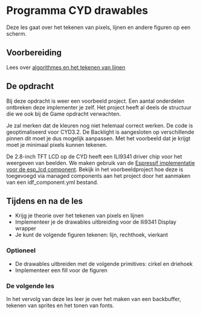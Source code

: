 # Programma CYD drawables

Deze les gaat over het tekenen van pixels, lijnen en andere figuren op een scherm.

## Voorbereiding

Lees over [algorithmes en het tekenen van lijnen](https://en.wikipedia.org/wiki/Line_drawing_algorithm)

## De opdracht

Bij deze opdracht is weer een voorbeeld project. Een aantal onderdelen ontbreken deze implementer je zelf. Het project heeft al deels de structuur die we ook bij de Game opdracht verwachten.

  Je zal merken dat de kleuren nog niet helemaal correct werken. De code is geoptimaliseerd voor CYD3.2. De Backlight is aangesloten op verschillende pinnen dit moet je dus mogelijk aanpassen. Met het voorbeeld dat je krijgt moet je minimaal pixels kunnen tekenen.

De 2.8-inch TFT LCD op de CYD heeft een ILI9341 driver chip voor het weergeven van beelden. We maken gebruik van de [Espressif implementatie voor de esp_lcd component](https://components.espressif.com/components/espressif/esp_lcd_ili9341/versions/2.0.1/readme). Bekijk in het voorbeeldproject hoe deze is toegevoegd via managed components aan het project door het aanmaken van een idf_component.yml bestand.


## Tijdens en na de les

- Krijg je theorie over het tekenen van pixels en lijnen
- Implementeer je de drawables uitbreiding voor de Ili9341 Display wrapper
- Je kunt de volgende figuren tekenen: lijn, rechthoek, vierkant

### Optioneel

- De drawables uitbreiden met de volgende primitives: cirkel en driehoek
- Implementeer een fill voor de figuren

### De volgende les

In het vervolg van deze les leer je over het maken van een backbuffer, tekenen van sprites en het tonen van fonts.
